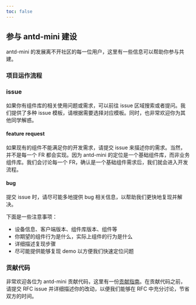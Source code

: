 ```yaml
---
toc: false
---
```


## 参与 antd-mini 建设

antd-mini 的发展离不开社区的每一位用户，这里有一些信息可以帮助你参与共建。

### 项目运作流程

### issue

如果你有组件库的相关使用问题或需求，可以前往 issue 区域搜索或者提问。我们提供了多种 issue 模板，请根据需要选择对应模板。同时，也非常欢迎你为其他同学解惑。

#### feature request

如果现有的组件不能满足你的开发需求，请提交 issue 来描述你的需求。当然，并不是每一个 FR 都会实现。因为 antd-mini 的定位是一个基础组件库，而非业务组件库。我们会讨论每一个 FR，确认是一个基础组件需求后，我们就会进入开发流程。

#### bug

提交 issue 时，请尽可能多地提供 bug 相关信息，以帮助我们更快地复现并解决。

下面是一些注意事项：

- 设备信息、客户端版本、组件库版本、组件等
- 你期望的组件行为是什么，实际上组件的行为是什么
- 详细描述复现步骤
- 尽可能提供能够复现 demo 以方便我们快速定位问题

### 贡献代码

非常欢迎各位为 antd-mini 贡献代码，这里有一份[贡献指南](./contribute.md)。在贡献代码之前，请提交 RFC issue 并详细描述你的改动，以便我们能够在 RFC 中充分讨论，节省双方的时间。
